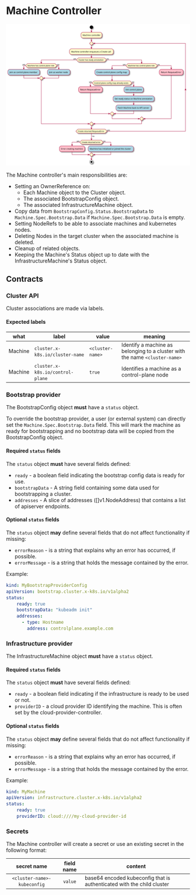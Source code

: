 # Machine  Controller

![](../../images/cluster-admission-machine-controller.svg)

The Machine controller's main responsibilities are:

* Setting an OwnerReference on:
    * Each Machine object to the Cluster object.
    * The associated BootstrapConfig object.
    * The associated InfrastructureMachine object.
* Copy data from `BootstrapConfig.Status.BootstrapData` to `Machine.Spec.Bootstrap.Data` if
`Machine.Spec.Bootstrap.Data` is empty.
* Setting NodeRefs to be able to associate machines and kubernetes nodes.
* Deleting Nodes in the target cluster when the associated machine is deleted.
* Cleanup of related objects.
* Keeping the Machine's Status object up to date with the InfrastructureMachine's Status object.

## Contracts

### Cluster API

Cluster associations are made via labels.

#### Expected labels

| what | label | value | meaning |
| --- | --- | --- | --- |
| Machine | `cluster.x-k8s.io/cluster-name` | `<cluster-name>` | Identify a machine as belonging to a cluster with the name `<cluster-name>`|
| Machine | `cluster.x-k8s.io/control-plane` | `true` | Identifies a machine as a control-plane node |

### Bootstrap provider

The BootstrapConfig object **must** have a `status` object.

To override the bootstrap provider, a user (or external system) can directly set the `Machine.Spec.Bootstrap.Data`
field. This will mark the machine as ready for bootstrapping and no bootstrap data will be copied from the
BootstrapConfig object.

#### Required `status` fields

The `status` object **must** have several fields defined:

* `ready` - a boolean field indicating the bootstrap config data is ready for use.
* `bootstrapData` - A string field containing some data used for bootstrapping a cluster.
* `addresses` - A slice of addresses ([]v1.NodeAddress) that contains a list of apiserver endpoints.

#### Optional `status` fields

The `status` object **may** define several fields that do not affect functionality if missing:

* `errorReason` - is a string that explains why an error has occurred, if possible.
* `errorMessage` - is a string that holds the message contained by the error.

Example:

```yaml
kind: MyBootstrapProviderConfig
apiVersion: bootstrap.cluster.x-k8s.io/v1alpha2
status:
    ready: true
    bootstrapData: "kubeadm init"
    addresses:
      - type: Hostname
        address: controlplane.example.com
```

### Infrastructure provider

The InfrastructureMachine object **must** have a `status` object.

#### Required `status` fields

The `status` object **must** have several fields defined:

* `ready` - a boolean field indicating if the infrastructure is ready to be used or not.
* `providerID` - a cloud provider ID identifying the machine. This is often set by the cloud-provider-controller.

#### Optional `status` fields

The `status` object **may** define several fields that do not affect functionality if missing:

* `errorReason` - is a string that explains why an error has occurred, if possible.
* `errorMessage` - is a string that holds the message contained by the error.

Example:
```yaml
kind: MyMachine
apiVersion: infrastructure.cluster.x-k8s.io/v1alpha2
status:
    ready: true
    providerID: cloud:////my-cloud-provider-id
```

### Secrets

The Machine controller will create a secret or use an existing secret in the following format:

| secret name | field name | content |
|:---:|:---:|---|
|`<cluster-name>-kubeconfig`|`value`|base64 encoded kubeconfig that is authenticated with the child cluster|


